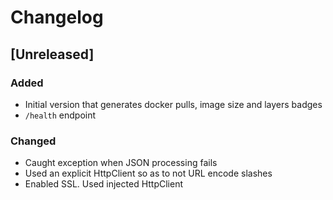 # Changelog

## [Unreleased]
### Added
- Initial version that generates docker pulls, image size and layers badges
- `/health` endpoint

### Changed
- Caught exception when JSON processing fails
- Used an explicit HttpClient so as to not URL encode slashes
- Enabled SSL. Used injected HttpClient